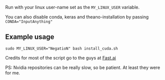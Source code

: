 Run with your linux user-name set as the `MY_LINUX_USER` variable.

You can also disable conda, keras and theano-installation by passing `CONDA="InputAnything"`

## Example usage
`sudo MY_LINUX_USER="NegatioN" bash install_cuda.sh`

Credits for most of the script go to the guys at [Fast.ai](http://course.fast.ai/)

PS: Nvidia repositories can be really slow, so be patient. At least they were for me.
